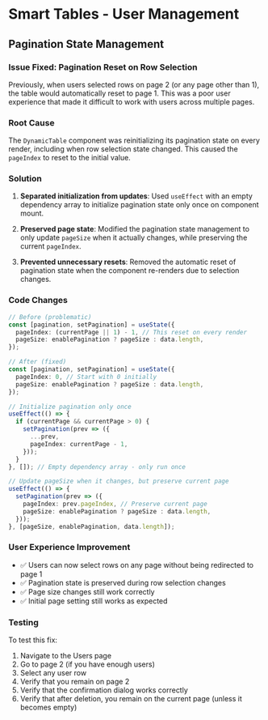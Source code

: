 # Smart Tables - User Management

## Pagination State Management

### Issue Fixed: Pagination Reset on Row Selection

Previously, when users selected rows on page 2 (or any page other than 1), the table would automatically reset to page 1. This was a poor user experience that made it difficult to work with users across multiple pages.

### Root Cause

The `DynamicTable` component was reinitializing its pagination state on every render, including when row selection state changed. This caused the `pageIndex` to reset to the initial value.

### Solution

1. **Separated initialization from updates**: Used `useEffect` with an empty dependency array to initialize pagination state only once on component mount.

2. **Preserved page state**: Modified the pagination state management to only update `pageSize` when it actually changes, while preserving the current `pageIndex`.

3. **Prevented unnecessary resets**: Removed the automatic reset of pagination state when the component re-renders due to selection changes.

### Code Changes

```typescript
// Before (problematic)
const [pagination, setPagination] = useState({
  pageIndex: (currentPage || 1) - 1, // This reset on every render
  pageSize: enablePagination ? pageSize : data.length,
});

// After (fixed)
const [pagination, setPagination] = useState({
  pageIndex: 0, // Start with 0 initially
  pageSize: enablePagination ? pageSize : data.length,
});

// Initialize pagination only once
useEffect(() => {
  if (currentPage && currentPage > 0) {
    setPagination(prev => ({
      ...prev,
      pageIndex: currentPage - 1,
    }));
  }
}, []); // Empty dependency array - only run once

// Update pageSize when it changes, but preserve current page
useEffect(() => {
  setPagination(prev => ({
    pageIndex: prev.pageIndex, // Preserve current page
    pageSize: enablePagination ? pageSize : data.length,
  }));
}, [pageSize, enablePagination, data.length]);
```

### User Experience Improvement

- ✅ Users can now select rows on any page without being redirected to page 1
- ✅ Pagination state is preserved during row selection changes
- ✅ Page size changes still work correctly
- ✅ Initial page setting still works as expected

### Testing

To test this fix:

1. Navigate to the Users page
2. Go to page 2 (if you have enough users)
3. Select any user row
4. Verify that you remain on page 2
5. Verify that the confirmation dialog works correctly
6. Verify that after deletion, you remain on the current page (unless it becomes empty)
